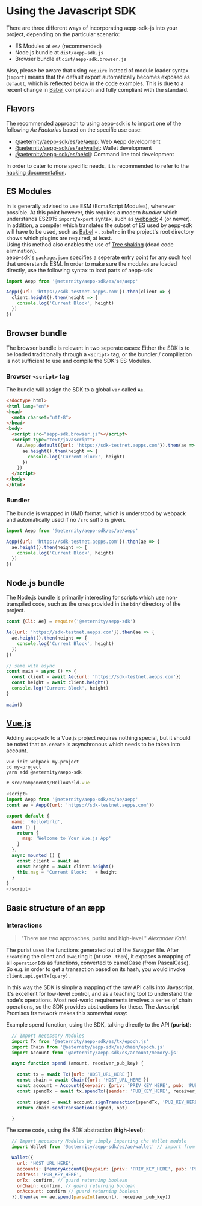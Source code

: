 # Using the Javascript SDK

There are three different ways of incorporating aepp-sdk-js into your project, depending on the particular scenario:
* ES Modules at `es/` (recommended)
* Node.js bundle at `dist/aepp-sdk.js`
* Browser bundle at `dist/aepp-sdk.browser.js`

Also, please be aware that using `require` instead of module loader syntax
(`import`) means that the default export automatically becomes exposed as
`default`, which is reflected below in the code examples. This is due to a
recent change in [Babel] compilation and fully compliant with the standard.

## Flavors

The recommended approach to using aepp-sdk is to import one of the following _Ae
Factories_ based on the specific use case:

* [@aeternity/aepp-sdk/es/ae/aepp](api/ae/aepp.md): Web Aepp development
* [@aeternity/aepp-sdk/es/ae/wallet](api/ae/wallet.md): Wallet development
* [@aeternity/aepp-sdk/es/ae/cli](api/ae/cli.md): Command line tool development

In order to cater to more specific needs, it is recommended to refer to the
[hacking documentation](hacking.md).

## ES Modules

In is generally advised to use ESM (EcmaScript Modules), whenever possible. At
this point however, this requires a modern _bundler_ which understands ES2015
`import/export` syntax, such as [webpack] 4 (or newer). In addition, a compiler
which translates the subset of ES used by aepp-sdk will have to be used, such as
[Babel] - `.babelrc` in the project's root directory shows which plugins are
required, at least.  
Using this method also enables the use of [Tree shaking] (dead code
elimination).  
aepp-sdk's `package.json` specifies a seperate entry point for any such tool
that understands ESM. In order to make sure the modules are loaded directly, use
the following syntax to load parts of aepp-sdk:

```js
import Aepp from '@aeternity/aepp-sdk/es/ae/aepp'

Aepp({url: 'https://sdk-testnet.aepps.com'}).then(client => {
  client.height().then(height => {
    console.log('Current Block', height)
  })
})
```

[webpack]: https://webpack.js.org/
[Babel]: https://babeljs.io/
[Tree shaking]: https://webpack.js.org/guides/tree-shaking/

## Browser bundle

The browser bundle is relevant in two seperate cases: Either the SDK is to be
loaded traditionally through a `<script>` tag, or the bundler / compiliation is
not sufficient to use and compile the SDK's ES Modules.

### Browser `<script>` tag

The bundle will assign the SDK to a global `var` called `Ae`.

```html
<!doctype html>
<html lang="en">
<head>
  <meta charset="utf-8">
</head>
<body>
  <script src="aepp-sdk.browser.js"></script>
  <script type="text/javascript">
    Ae.Aepp.default({url: 'https://sdk-testnet.aepps.com'}).then(ae => {
      ae.height().then(height => {
        console.log('Current Block', height)
      })
    })
  </script>
</body>
</html>
```

### Bundler

The bundle is wrapped in UMD format, which is understood by webpack and
automatically used if no `/src` suffix is given.

```js
import Aepp from '@aeternity/aepp-sdk/es/ae/aepp'

Aepp({url: 'https://sdk-testnet.aepps.com'}).then(ae => {
  ae.height().then(height => {
    console.log('Current Block', height)
  })
})
```

## Node.js bundle

The Node.js bundle is primarily interesting for scripts which use non-transpiled
code, such as the ones provided in the `bin/` directory of the project.

```js
const {Cli: Ae} = require('@aeternity/aepp-sdk')

Ae({url: 'https://sdk-testnet.aepps.com'}).then(ae => {
  ae.height().then(height => {
    console.log('Current Block', height)
  })
})

// same with async
const main = async () => {
  const client = await Ae({url: 'https://sdk-testnet.aepps.com'})
  const height = await client.height()
  console.log('Current Block', height)
}

main()
```

## [Vue.js]

Adding aepp-sdk to a Vue.js project requires nothing special, but it should be
noted that `Ae.create` is asynchronous which needs to be taken into account.

```
vue init webpack my-project
cd my-project
yarn add @aeternity/aepp-sdk
```

```js
# src/components/HelloWorld.vue

<script>
import Aepp from '@aeternity/aepp-sdk/es/ae/aepp'
const ae = Aepp({url: 'https://sdk-testnet.aepps.com'})

export default {
  name: 'HelloWorld',
  data () {
    return {
      msg: 'Welcome to Your Vue.js App'
    }
  },
  async mounted () {
    const client = await ae
    const height = await client.height()
    this.msg = 'Current Block: ' + height
  }
}
</script>
```

[Vue.js]: https://vuejs.org/

## Basic structure of an æpp

### Interactions

> "There are two approaches, purist and high-level."
*Alexander Kahl.*

The purist uses the functions generated out of the Swagger
file. After `create`ing the client and `await`ing it (or use `.then`),
it exposes a mapping of all `operationId`s as functions, converted to
camelCase (from PascalCase). So e.g. in order to get a transaction
based on its hash, you would invoke `client.api.getTx(query)`.

In this way the SDK is simply a mapping of the raw API calls into
Javascript. It's excellent for low-level control, and as a teaching tool to
understand the node's operations. Most real-world requirements involves a series
of chain operations, so the SDK provides abstractions for these. The Javscript
Promises framework makes this somewhat easy:

Example spend function, using the SDK, talking directly to the API (**purist**):
```js
  // Import necessary Modules
  import Tx from '@aeternity/aepp-sdk/es/tx/epoch.js'
  import Chain from '@aeternity/aepp-sdk/es/chain/epoch.js'
  import Account from '@aeternity/aepp-sdk/es/account/memory.js'

  async function spend (amount, receiver_pub_key) {

    const tx = await Tx({url: 'HOST_URL_HERE'})
    const chain = await Chain({url: 'HOST_URL_HERE'})
    const account = Account({keypair: {priv: 'PRIV_KEY_HERE', pub: 'PUB_KEY_HERE'}})
    const spendTx = await tx.spendTx({sender: 'PUB_KEY_HERE', receiver_pub_key, amount}))

    const signed = await account.signTransaction(spendTx, 'PUB_KEY_HERE')
    return chain.sendTransaction(signed, opt)

  }
```

The same code, using the SDK abstraction (**high-level**):
```js
  // Import necessary Modules by simply importing the Wallet module
  import Wallet from '@aeternity/aepp-sdk/es/ae/wallet' // import from SDK es-modules

  Wallet({
    url: 'HOST_URL_HERE',
    accounts: [MemoryAccount({keypair: {priv: 'PRIV_KEY_HERE', pub: 'PUB_KEY_HERE'}})],
    address: 'PUB_KEY_HERE',
    onTx: confirm, // guard returning boolean
    onChain: confirm, // guard returning boolean
    onAccount: confirm // guard returning boolean
  }).then(ae => ae.spend(parseInt(amount), receiver_pub_key))
```

